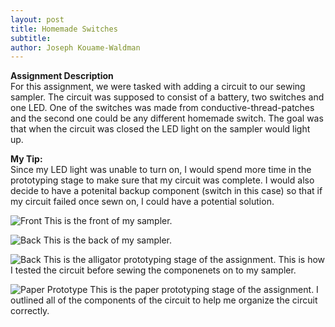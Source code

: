 ```yaml
---
layout: post
title: Homemade Switches
subtitle:
author: Joseph Kouame-Waldman
---
```

**Assignment Description**\
For this assignment, we were tasked with adding a circuit to our sewing sampler. The circuit was supposed to consist of a battery, two switches and one LED. One of the switches was made from conductive-thread-patches and the second one could be any different homemade switch. The goal was that when the circuit was closed the LED light on the sampler would light up.

**My Tip:**\
Since my LED light was unable to turn on, I would spend more time in the prototyping stage to make sure that my circuit was complete. I would also decide to have a potenital backup component (switch in this case) so that if my circuit failed once sewn on, I could have a potential solution.

![Front](https://josephk-w.github.io/assets/img/IMG_3500.jpg)
This is the front of my sampler.

![Back](https://josephk-w.github.io/assets/img/IMG_3501.jpg)
This is the back of my sampler.

![Back](https://josephk-w.github.io/assets/img/IMG_3497.jpg)
This is the alligator prototyping stage of the assignment. This is how I tested the circuit before sewing the componenets on to my sampler.

![Paper Prototype](https://josephk-w.github.io/assets/img/IMG_3498.jpg)
This is the paper prototyping stage of the assignment. I outlined all of the components of the circuit to help me organize the circuit correctly.






